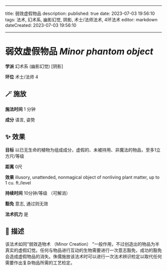 
---
title: 弱效虚假物品
description: 
published: true
date: 2023-07-03 19:56:10
tags: 法术, 幻术系, 幽影幻觉, 阴影, 术士/法师法术, 4环法术
editor: markdown
dateCreated: 2023-07-03 19:56:10

---

# **弱效虚假物品** *Minor phantom object*

**学派** 幻术系 (幽影幻觉) \[阴影\] 

**环位** 术士/法师 4

## 🪄 施放

**施法时间** 1 分钟

**成分** 语言, 姿势

## ✨ 效果 

**目标** 以已无生命的植物为组成成分，虚假的、未被持用、非魔法的物品，至多1立方尺/等级 

**距离** 0尺 

**效果** illusory, unattended, nonmagical object of nonliving plant matter, up to 1 cu. ft./level 

**持续时间** 10分钟/等级 （可解消） 

**豁免** 意志, 通过则无效

**法术抗力** 是

## 📖 描述

该法术如同“弱效造物术 （Minor Creation） ”一般作用，不过创造出的物品为半真实的虚假幻觉。任何与物品进行互动的生物需要进行一次意志豁免，成功的豁免会造成虚假物品的消失。侏儒施放该法术时可以进行一次法术辨识检定以取代任何需要作出复杂物品所需的工艺检定。
    